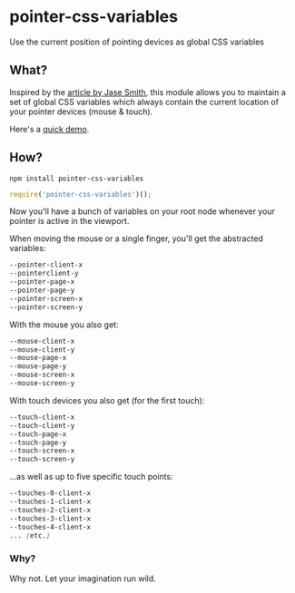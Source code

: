 # pointer-css-variables

Use the current position of pointing devices as global CSS variables

## What?

Inspired by the [article by Jase Smith](http://codepen.io/jasesmith/post/css-variables-as-data-feedback-too), this module allows you to maintain a set of global CSS variables which always contain the current location of your pointer devices (mouse & touch).

Here's a [quick demo](http://requirebin.com/?gist=5551402d0fe09d951453174732af723c).

## How?

`npm install pointer-css-variables`

```js
require('pointer-css-variables')();
```

Now you'll have a bunch of variables on your root node whenever your pointer is active in the viewport.

When moving the mouse or a single finger, you'll get the abstracted variables:

```css
--pointer-client-x
--pointerclient-y
--pointer-page-x
--pointer-page-y
--pointer-screen-x
--pointer-screen-y
```

With the mouse you also get:

```css
--mouse-client-x
--mouse-client-y
--mouse-page-x
--mouse-page-y
--mouse-screen-x
--mouse-screen-y
```

With touch devices you also get (for the first touch):

```css
--touch-client-x
--touch-client-y
--touch-page-x
--touch-page-y
--touch-screen-x
--touch-screen-y
```

...as well as up to five specific touch points:

```css
--touches-0-client-x
--touches-1-client-x
--touches-2-client-x
--touches-3-client-x
--touches-4-client-x
... (etc.)
```

### Why?

Why not. Let your imagination run wild.

